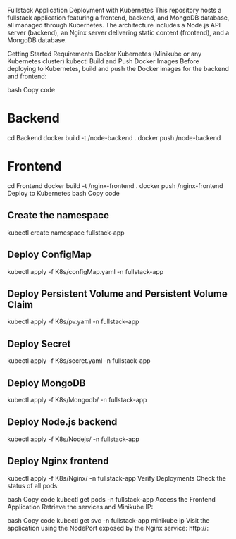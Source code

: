 Fullstack Application Deployment with Kubernetes
This repository hosts a fullstack application featuring a frontend, backend, and MongoDB database, all managed through Kubernetes. The architecture includes a Node.js API server (backend), an Nginx server delivering static content (frontend), and a MongoDB database.

Getting Started
Requirements
Docker
Kubernetes (Minikube or any Kubernetes cluster)
kubectl
Build and Push Docker Images
Before deploying to Kubernetes, build and push the Docker images for the backend and frontend:

bash
Copy code
# Backend
cd Backend
docker build -t <Your-docker-Hub-account>/node-backend .
docker push <Your-docker-Hub-account>/node-backend

# Frontend
cd Frontend
docker build -t <Your-docker-Hub-account>/nginx-frontend .
docker push <Your-docker-Hub-account>/nginx-frontend
Deploy to Kubernetes
bash
Copy code
## Create the namespace
kubectl create namespace fullstack-app

## Deploy ConfigMap
kubectl apply -f K8s/configMap.yaml -n fullstack-app

## Deploy Persistent Volume and Persistent Volume Claim
kubectl apply -f K8s/pv.yaml -n fullstack-app

## Deploy Secret
kubectl apply -f K8s/secret.yaml -n fullstack-app

## Deploy MongoDB
kubectl apply -f K8s/Mongodb/ -n fullstack-app

## Deploy Node.js backend
kubectl apply -f K8s/Nodejs/ -n fullstack-app

## Deploy Nginx frontend
kubectl apply -f K8s/Nginx/ -n fullstack-app
Verify Deployments
Check the status of all pods:

bash
Copy code
kubectl get pods -n fullstack-app
Access the Frontend Application
Retrieve the services and Minikube IP:

bash
Copy code
kubectl get svc -n fullstack-app
minikube ip
Visit the application using the NodePort exposed by the Nginx service: http://<minikubeip>:<node-port-nginx>

